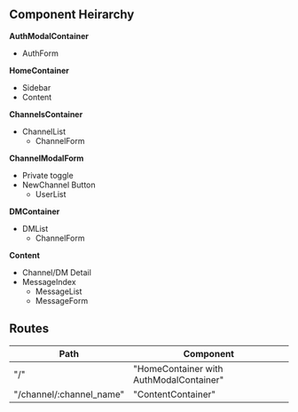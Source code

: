 ## Component Heirarchy

**AuthModalContainer**
  - AuthForm

**HomeContainer**
  - Sidebar
  - Content

**ChannelsContainer**
  - ChannelList
    * ChannelForm

**ChannelModalForm**
  - Private toggle
  - NewChannel Button
    + UserList

**DMContainer**
  - DMList
    + ChannelForm

**Content**
  - Channel/DM Detail
  - MessageIndex
    + MessageList
    + MessageForm


## Routes

|Path   | Component   |
|-------|-------------|
| "/"   | "HomeContainer with AuthModalContainer" |
| "/channel/:channel_name" | "ContentContainer" |
